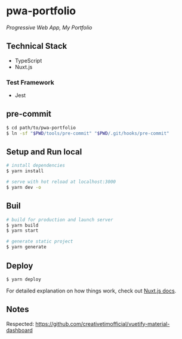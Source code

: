 # pwa-portfolio

*Progressive Web App, My Portfolio*

## Technical Stack

- TypeScript
- Nuxt.js

### Test Framework

- Jest

## pre-commit

```bash
$ cd path/to/pwa-portfolio
$ ln -sf "$PWD/tools/pre-commit" "$PWD/.git/hooks/pre-commit"
```

## Setup and Run local

```bash
# install dependencies
$ yarn install

# serve with hot reload at localhost:3000
$ yarn dev -o
```

## Buil

```bash
# build for production and launch server
$ yarn build
$ yarn start

# generate static project
$ yarn generate
```

## Deploy

```bash
$ yarn deploy
```

For detailed explanation on how things work, check out [Nuxt.js docs](https://nuxtjs.org).

## Notes

Respected: https://github.com/creativetimofficial/vuetify-material-dashboard

